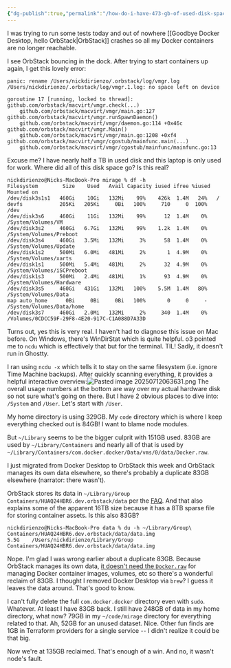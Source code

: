 ```yaml
---
{"dg-publish":true,"permalink":"/how-do-i-have-473-gb-of-used-disk-space/","created":"2025-07-12T06:30:34.981-07:00","updated":"2025-07-12T07:37:45.521-07:00"}
---
```


I was trying to run some tests today and out of nowhere [[Goodbye Docker Desktop, hello OrbStack\|OrbStack]] crashes so all my Docker containers are no longer reachable. 

I see OrbStack bouncing in the dock. After trying to start containers up again, I get this lovely error:

```
panic: rename /Users/nickdirienzo/.orbstack/log/vmgr.log /Users/nickdirienzo/.orbstack/log/vmgr.1.log: no space left on device

goroutine 17 [running, locked to thread]:
github.com/orbstack/macvirt/vmgr.check(...)
	github.com/orbstack/macvirt/vmgr/main.go:127
github.com/orbstack/macvirt/vmgr.runSpawnDaemon()
	github.com/orbstack/macvirt/vmgr/daemon.go:114 +0x46c
github.com/orbstack/macvirt/vmgr.Main()
	github.com/orbstack/macvirt/vmgr/main.go:1208 +0xf4
github.com/orbstack/macvirt/vmgr/cgostub/mainfunc.main(...)
	github.com/orbstack/macvirt/vmgr/cgostub/mainfunc/mainfunc.go:13
```

Excuse me? I have nearly half a TB in used disk and this laptop is only used for work. Where did all of this disk space go? Is this real?

```
nickdirienzo@Nicks-MacBook-Pro mirage % df -h
Filesystem        Size    Used   Avail Capacity iused ifree %iused  Mounted on
/dev/disk3s1s1   460Gi    10Gi   132Mi    99%    426k  1.4M   24%   /
devfs            205Ki   205Ki     0Bi   100%     710     0  100%   /dev
/dev/disk3s6     460Gi    11Gi   132Mi    99%      12  1.4M    0%   /System/Volumes/VM
/dev/disk3s2     460Gi   6.7Gi   132Mi    99%    1.2k  1.4M    0%   /System/Volumes/Preboot
/dev/disk3s4     460Gi   3.5Mi   132Mi     3%      58  1.4M    0%   /System/Volumes/Update
/dev/disk1s2     500Mi   6.0Mi   481Mi     2%       1  4.9M    0%   /System/Volumes/xarts
/dev/disk1s1     500Mi   5.4Mi   481Mi     2%      32  4.9M    0%   /System/Volumes/iSCPreboot
/dev/disk1s3     500Mi   2.4Mi   481Mi     1%      93  4.9M    0%   /System/Volumes/Hardware
/dev/disk3s5     460Gi   431Gi   132Mi   100%    5.5M  1.4M   80%   /System/Volumes/Data
map auto_home      0Bi     0Bi     0Bi   100%       0     0     -   /System/Volumes/Data/home
/dev/disk3s7     460Gi   2.0Mi   132Mi     2%     340  1.4M    0%   /Volumes/0CDCC59F-29F8-4E20-917C-C1A088D7A33D
```

Turns out, yes this is very real. I haven't had to diagnose this issue on Mac before. On Windows, there's WinDirStat which is quite helpful. o3 pointed me to `ncdu` which is effectively that but for the terminal. TIL! Sadly, it doesn't run in Ghostty.

I ran using `ncdu -x` which tells it to stay on the same filesystem (i.e. ignore Time Machine backups). After quickly scanning everything, it provides a helpful interactive overview:![Pasted image 20250712063631.png](/img/user/Pasted%20image%2020250712063631.png)
The overall usage numbers at the bottom are way over my actual hardware disk so not sure what's going on there. But I have 2 obvious places to dive into: `/System` and `/User`. Let's start with `/User`.

My home directory is using 329GB. My `code` directory which is where I keep everything checked out is 84GB! I want to blame node modules.

But `~/Library` seems to be the bigger culprit with 151GB used. 83GB are used by `~/Library/Containers` and nearly all of that is used by `~/Library/Containers/com.docker.docker/Data/vms/0/data/Docker.raw`. 

I just migrated from Docker Desktop to OrbStack this week and OrbStack manages its own data elsewhere, so there's probably a duplicate 83GB elsewhere (narrator: there wasn't).

OrbStack stores its data in `~/Library/Group Containers/HUAQ24HBR6.dev.orbstack/data` per the [FAQ](https://docs.orbstack.dev/faq#orbstack-folder). And that also explains some of the apparent 16TB size because it has a 8TB sparse file for storing container assets. Is this also 83GB?

```
nickdirienzo@Nicks-MacBook-Pro data % du -h ~/Library/Group\ Containers/HUAQ24HBR6.dev.orbstack/data/data.img
5.5G    /Users/nickdirienzo/Library/Group Containers/HUAQ24HBR6.dev.orbstack/data/data.img
```

Nope. I'm glad I was wrong earlier about a duplicate 83GB. Because OrbStack manages its own data, [it doesn't need the `Docker.raw`](https://github.com/orgs/orbstack/discussions/1606) for managing Docker container images, volumes, etc so there's a wonderful reclaim of 83GB. I thought I removed Docker Desktop via `brew`? I guess it leaves the data around. That's good to know.

I can't fully delete the full `com.docker.docker` directory even with `sudo`. Whatever. At least I have 83GB back. I still have 248GB of data in my home directory, what now? 79GB in my `~/code/mirage` directory for everything related to that. Ah, 52GB for an unused dataset. Nice. Other fun finds are 1GB in Terraform providers for a single service -- I didn't realize it could be that big. 

Now we're at 135GB reclaimed. That's enough of a win. And no, it wasn't node's fault.